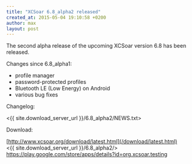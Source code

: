 ```yaml
---
title: "XCSoar 6.8_alpha2 released"
created_at: 2015-05-04 19:10:58 +0200
author: max
layout: post
---
```


The second alpha release of the upcoming XCSoar version 6.8 has been released.

Changes since 6.8_alpha1:

* profile manager
* password-protected profiles
* Bluetooth LE (Low Energy) on Android
* various bug fixes

Changelog:

  <{{ site.download_server_url }}/6.8_alpha2/NEWS.txt>

Download:

 [http://www.xcsoar.org/download/latest.html](/download/latest.html)  
 <{{ site.download_server_url }}/6.8_alpha2/>  
 <https://play.google.com/store/apps/details?id=org.xcsoar.testing>
